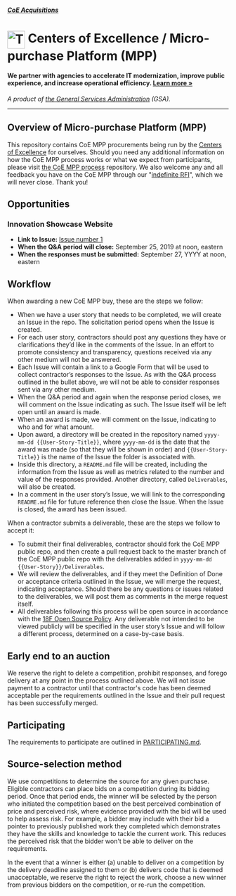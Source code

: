 ##### [CoE Acquisitions](https://github.com/GSA/coe-acquisitions)

<h1><img src="https://coe.gsa.gov/img/coe-logomark.svg" width="40px" align="top" alt="The Centers of Excellence Logo"> Centers of Excellence / Micro-purchase Platform (MPP) </h1>

#### We partner with agencies to accelerate IT modernization, improve public experience, and increase operational efficiency. [Learn more »](https://coe.gsa.gov/about/)

_A product of [the General Services Administration](https://www.gsa.gov) (GSA)._

---

## Overview of Micro-purchase Platform (MPP)

This repository contains CoE MPP procurements being run by the [Centers of Excellence](https://coe.gsa.gov/) for ourselves. Should you need any additional information on how the CoE MPP process works or what we expect from participants, please visit [the CoE MPP process](https://github.com/GSA/CoE-MPP-process/) repository. We also welcome any and all feedback you have on the CoE MPP through our "[indefinite RFI](https://forms.gle/Lo38qwjTyE7hCPUG7)", which we will never close. Thank you!

## Opportunities

### Innovation Showcase Website

* **Link to Issue:** [Issue number 1](https://github.com/GSA/CoE-MPP/issues/1)
* **When the Q&A period will close:** September 25, 2019 at noon, eastern
* **When the responses must be submitted:** September 27, YYYY at noon, eastern

## Workflow
When awarding a new CoE MPP buy, these are the steps we follow:

* When we have a user story that needs to be completed, we will create an Issue in the repo. The solicitation period opens when the Issue is created.
* For each user story, contractors should post any questions they have or clarifications they’d like in the comments of the Issue. In an effort to promote consistency and transparency, questions received via any other medium will not be answered.
* Each Issue will contain a link to a Google Form that will be used to collect contractor’s responses to the Issue. As with the Q&A process outlined in the bullet above, we will not be able to consider responses sent via any other medium.
* When the Q&A period and again when the response period closes, we will comment on the Issue indicating as such. The Issue itself will be left open until an award is made.
* When an award is made, we will comment on the Issue, indicating to who and for what amount.
* Upon award, a directory will be created in the repository named `yyyy-mm-dd {{User-Story-Title}}`, where `yyyy-mm-dd` is the date that the award was made (so that they will be shown in order) and `{{User-Story-Title}}` is the name of the Issue the folder is associated with.
* Inside this directory, a `README.md` file will be created, including the information from the Issue as well as metrics related to the number and value of the responses provided. Another directory, called `Deliverables`, will also be created.
* In a comment in the user story’s Issue, we will link to the corresponding `README.md` file for future reference then close the Issue. When the Issue is closed, the award has been issued.

When a contractor submits a deliverable, these are the steps we follow to accept it:

* To submit their final deliverables, contractor should fork the CoE MPP public repo, and then create a pull request back to the master branch of the CoE MPP public repo with the deliverables added in `yyyy-mm-dd {{User-Story}}/Deliverables`.
* We will review the deliverables, and if they meet the Definition of Done or acceptance criteria outlined in the Issue, we will merge the request, indicating acceptance. Should there be any questions or issues related to the deliverables, we will post them as comments in the merge request itself.
* All deliverables following this process will be open source in accordance with the [18F Open Source Policy](https://18f.gsa.gov/open-source-policy/). Any deliverable not intended to be viewed publicly will be specified in the user story’s Issue and will follow a different process, determined on a case-by-case basis.

## Early end to an auction
We reserve the right to delete a competition, prohibit responses, and forego delivery at any point in the process outlined above. We will not issue payment to a contractor until that contractor's code has been deemed acceptable per the requirements outlined in the Issue and their pull request has been successfully merged.

## Participating
The requirements to participate are outlined in [PARTICIPATING.md](https://github.com/GSA/CoE-MPP/blob/master/PARTICIPATING.md).

## Source-selection method
We use competitions to determine the source for any given purchase. Eligible contractors can place bids on a competition during its bidding period. Once that period ends, the winner will be selected by the person who initiated the competition based on the best perceived combination of price and perceived risk, where evidence provided with the bid will be used to help assess risk. For example, a bidder may include with their bid a pointer to previously published work they completed which demonstrates they have the skills and knowledge to tackle the current work. This reduces the perceived risk that the bidder won't be able to deliver on the requirements.

In the event that a winner is either (a) unable to deliver on a competition by the delivery deadline assigned to them or (b) delivers code that is deemed unacceptable, we reserve the right to reject the work, choose a new winner from previous bidders on the competition, or re-run the competition.
